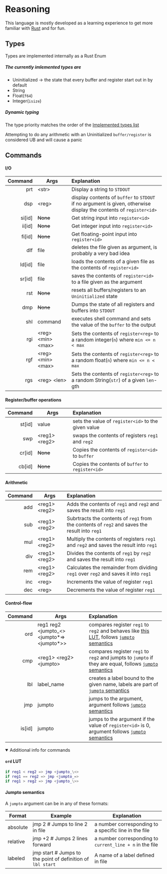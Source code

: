 # Reasoning

This language is mostly developed as a learning experience to get more familiar with [Rust](https://rust-lang.org) and for fun.

## Types

Types are implemented internally as a Rust Enum

##### The currently imlemented types are

<a></a>

- Uninitialized -> the state that every buffer and register start out in by default
- String
- Float(`f64`)
- Integer(`isize`)

##### Dynamic typing

The type priority matches the order of the [Implemented types list](#the-currently-imlemented-types-are)

Attempting to do any arithmetic with an Uninitialized `buffer/register` is considered UB and will cause a panic

<!-- ## Terminology -->

## Commands

#### I/O

| Command | Args                    | Explanation                                                                                                         |
| ------: | ----------------------- | :------------------------------------------------------------------------------------------------------------------ |
|     prt | \<str\>                 | Display a string to `STDOUT`
|     dsp | \<reg\>                 | display contents of `buffer` to `STDOUT` if no argument is given, otherwise display the contents of `register<id>`  |
|  si[id] | ~~None~~                | Get string input into `register<id>`                                                                                |
|  ii[id] | ~~None~~                | Get integer input into `register<id>`                                                                               |
|  fi[id] | ~~None~~                | Get floating-point input into `register<id>`                                                                        |
|     dlf | file                    | deletes the file given as argument, is probably a very bad idea                                                     |
|  ld[id] | file                    | loads the contents of a given file as the contents of `register<id>`                                                |
|  sr[id] | file                    | saves the contents of `register<id>` to a file given as the argument                                                |
|     rst | ~~None~~                | resets all buffers/registers to an `Uninitialized` state                                                            |
|     dmp | ~~None~~                | Dumps the state of all registers and buffers into `STDOUT`                                                          |
|     shl | command                 | executes shell command and sets the value of the `buffer` to the output                                             |
|     rgi | \<reg\> \<min\> \<max\> | Sets the contents of `register<reg>` to a random integer(`n`) where `min <= n < max`                                |
|     rgf | \<reg\> \<min\> \<max\> | Sets the contents of `register<reg>` to a random float(`n`) where `min <= n < max`                                  |
|     rgs | \<reg\> \<len\>         | Sets the contents of `register<reg>` to a random String(`str`) of a given `len`-gth                                 |

#### Register/buffer operations

| Command | Args              | Explanation                                         |
| ------: | ----------------- | :-------------------------------------------------- |
|  st[id] | value             | sets the value of `register<id>` to the given value |
|     swp | \<reg1\> \<reg2\> | swaps the contents of registers `reg1` and `reg2`   |
|  cr[id] | ~~None~~          | Copies the contents of `register<id>` to `buffer`   |
|  cb[id] | ~~None~~          | Copies the contents of `buffer` to `register<id>`   |

#### Arithmetic

| Command | Args              | Explanation                                                                                    |
| ------: | ----------------- | :--------------------------------------------------------------------------------------------- |
|     add | \<reg1\> \<reg2\> | Adds the contents of `reg1` and `reg2` and saves the result into `reg1`                        |
|     sub | \<reg1\> \<reg2\> | Subrtracts the contents of `reg1` from the contents of `reg2` and saves the result into `reg1` |
|     mul | \<reg1\> \<reg2\> | Multiply the contents of registers `reg1` and `reg2` and saves the result into `reg1`          |
|     div | \<reg1\> \<reg2\> | Divides the contents of `reg1` by `reg2` and saves the result into `reg1`                      |
|     rem | \<reg1\> \<reg2\> | Calculates the remainder from dividing `reg1` over `reg2` and saves it into `reg1`             |
|     inc | \<reg\>           | Increments the value of register `reg1`                                                        |
|     dec | \<reg\>           | Decrements the value of register `reg1`                                                        |

#### Control-flow

| Command | Args                                               | Explanation                                                                                                                  |
| ------: | -------------------------------------------------- | :--------------------------------------------------------------------------------------------------------------------------- |
|     ord | reg1 reg2 \<jumpto\_\<> \<jumpto*=\> \<jumpto*\>\> | compares register `reg1` to `reg2` and behaves like [this LUT](#LUT), follows [`jumpto` semantics](#jumpto-semantics)        |
|     cmp | \<reg1\> \<reg2\> \<jumpto\>                       | compares register `reg1` to `reg2` and jumpts to `jumpto` if they are equal, follows [`jumpto` semantics](#jumpto-semantics) |
|     lbl | label_name                                         | creates a label bound to the given name, labels are part of [`jumpto` semantics](#jumpto-semantics)                          |
|     jmp | jumpto                                             | jumps to the argument, argument follows [`jumpto` semantics](#jumpto-semantics)                                              |
|  is[id] | jumpto                                             | jumps to the argument if the value of `register<id>` is 0, argument follows [`jumpto` semantics](#jumpto-semantics)          |

<details open>
<summary>Additional info for commands</summary>

<h4 id="LUT"><code>ord</code> LUT</h4>

```m
if reg1 < reg2 => jmp <jumpto_\<>
if reg1 == reg2 => jmp <jumpto_=>
if reg1 > reg2 => jmp <jumpto_\>>
```

#### Jumpto semantics

A `jumpto` argument can be in any of these formats:

| Format   | Example                                                     | Explanation                                              |
| -------- | ----------------------------------------------------------- | -------------------------------------------------------- |
| absolute | jmp 2 # Jumps to line 2 in file                             | a number corresponding to a specific line in the file    |
| relative | jmp +2 # Jumps 2 lines forward                              | a number corresponding to `current_line + n` in the file |
| labeled  | jmp start # Jumps to the point of definition of `lbl start` | A name of a label defined in file                        |

</details>
